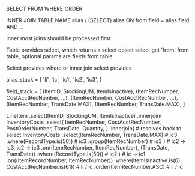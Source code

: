 SELECT
FROM
WHERE
ORDER

INNER JOIN
  TABLE NAME alias / (SELECT) alias
ON from.field = alias.field AND ...

Inner most joins should be processed first

Table provides select, which returns a select object
  select get 'from' from table, optional params are fields from table

Select provides where or inner join
  select provides


alias_stack = [
  'li',
  'ic',
  'ic1',
  'ic2',
  'ic3',
]

field_stack = [
  (ItemID, StockingUM, ItemIsInactive),
  (ItemRecNumber, CostAcctRecNumber, ...),
  (ItemRecNumber, CostAcctRecNumber, ...),
  (ItemRecNumber, TransDate.MAX),
  (ItemRecNumber, TransDate.MAX),
]

LineItem
  .select(ItemID, StockingUM, ItemIsInactive)
  .innerjoin(
    InventoryCosts
      .select(
        ItemRecNumber,
        CostAcctRecNumber,
        PostOrderNumber,
        TransDate,
        Quantity,
      )
      .innerjoin( # resolves back to select
        InventoryCosts
          .select(ItemRecNumber, TransDate.MAX) # ic3
          .where(RecordType.is(50)) # ic3
          .group(ItemRecNumber) # ic3
      )
      # ic2 -> ic3, ic2 -> ic3
      .on((ItemRecNumber, ItemRecNumber), (TransDate, TransDate))
      .where(RecordType.is(50)) # ic2
  )
    # ic -> ic1
  .on((ItemRecordNumber, ItemRecNumber))
  .where(ItemIsInactive.is(0), CostAcctRecNumber.is(61)) # li / ic
  .order(ItemRecNumber.ASC) # li / ic
